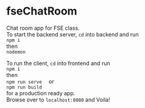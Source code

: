 # fseChatRoom
Chat room app for FSE class.  
To start the backend server, `cd` into backend and run  
` npm i `   
then   
`nodemon`  


To run the client, `cd` into frontend and run  
`npm i`  
then  
`npm run serve  `
or  
`npm run build`  
for a production ready app.  
Browse over to `localhost:8080` and Voila!
